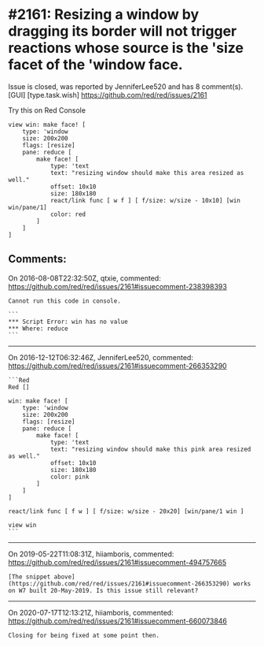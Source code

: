 
#2161: Resizing a window by dragging its border will not trigger reactions whose source is the 'size facet of the 'window face.
================================================================================
Issue is closed, was reported by JenniferLee520 and has 8 comment(s).
[GUI] [type.task.wish]
<https://github.com/red/red/issues/2161>

Try this on Red Console

``` Red
view win: make face! [
    type: 'window 
    size: 200x200 
    flags: [resize] 
    pane: reduce [ 
        make face! [
            type: 'text 
            text: "resizing window should make this area resized as well." 
            offset: 10x10 
            size: 180x180 
            react/link func [ w f ] [ f/size: w/size - 10x10] [win win/pane/1] 
            color: red 
        ] 
    ] 
]
```



Comments:
--------------------------------------------------------------------------------

On 2016-08-08T22:32:50Z, qtxie, commented:
<https://github.com/red/red/issues/2161#issuecomment-238398393>

    Cannot run this code in console.
    
    ```
    *** Script Error: win has no value
    *** Where: reduce
    ```

--------------------------------------------------------------------------------

On 2016-12-12T06:32:46Z, JenniferLee520, commented:
<https://github.com/red/red/issues/2161#issuecomment-266353290>

    ```Red
    Red []
    
    win: make face! [
        type: 'window 
        size: 200x200 
        flags: [resize] 
        pane: reduce [ 
            make face! [
                type: 'text 
                text: "resizing window should make this pink area resized as well." 
                offset: 10x10 
                size: 180x180 
                color: pink 
            ] 
        ] 
    ]
    
    react/link func [ f w ] [ f/size: w/size - 20x20] [win/pane/1 win ] 
    
    view win
    ```

--------------------------------------------------------------------------------

On 2019-05-22T11:08:31Z, hiiamboris, commented:
<https://github.com/red/red/issues/2161#issuecomment-494757665>

    [The snippet above](https://github.com/red/red/issues/2161#issuecomment-266353290) works on W7 built 20-May-2019. Is this issue still relevant?

--------------------------------------------------------------------------------

On 2020-07-17T12:13:21Z, hiiamboris, commented:
<https://github.com/red/red/issues/2161#issuecomment-660073846>

    Closing for being fixed at some point then.

